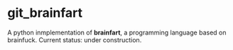 # git_brainfart

A python inmplementation of **brainfart**, a programming language based on brainfuck.
Current status: under construction.
